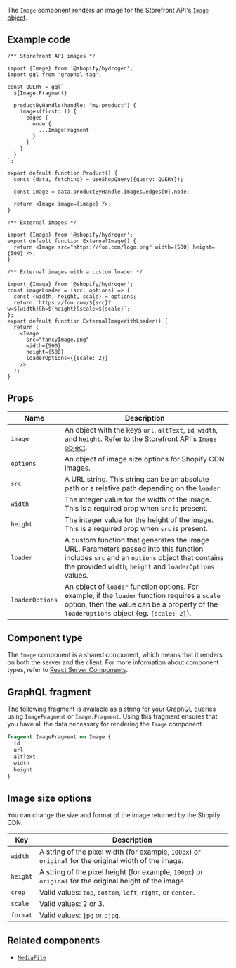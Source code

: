 <!-- This file is generated from source code in the Shopify/hydrogen repo. Edit the files in /packages/hydrogen/src/components/Image and run 'yarn generate-docs' at the root of this repo. For more information, refer to https://github.com/Shopify/shopify-dev/blob/master/content/internal/operations/hydrogen-reference-docs.md. -->

The `Image` component renders an image for the Storefront API's
[`Image` object](/api/storefront/reference/common-objects/image).

## Example code

```tsx
/** Storefront API images */

import {Image} from '@shopify/hydrogen';
import gql from 'graphql-tag';

const QUERY = gql`
  ${Image.Fragment}

  productByHandle(handle: "my-product") {
    images(first: 1) {
      edges {
        node {
          ...ImageFragment
        }
      }
    }
  }
`;

export default function Product() {
  const {data, fetching} = useShopQuery({query: QUERY});

  const image = data.productByHandle.images.edges[0].node;

  return <Image image={image} />;
}
```

```tsx
/** External images */

import {Image} from '@shopify/hydrogen';
export default function ExternalImage() {
  return <Image src="https://foo.com/logo.png" width={500} height={500} />;
}
```

```tsx
/** External images with a custom loader */

import {Image} from '@shopify/hydrogen';
const imageLoader = (src, options) => {
  const {width, height, scale} = options;
  return `https://foo.com/${src}?w=${width}&h=${height}&scale=${scale}`;
};
export default function ExternalImageWithLoader() {
  return (
    <Image
      src="fancyImage.png"
      width={500}
      height={500}
      loaderOptions={{scale: 2}}
    />
  );
}
```

## Props

| Name            | Description                                                                                                                                                                                          |
| --------------- | ---------------------------------------------------------------------------------------------------------------------------------------------------------------------------------------------------- |
| `image`         | An object with the keys `url`, `altText`, `id`, `width`, and `height`. Refer to the Storefront API's [`Image` object](/api/storefront/reference/common-objects/image).                               |
| `options`       | An object of image size options for Shopify CDN images.                                                                                                                                              |
| `src`           | A URL string. This string can be an absolute path or a relative path depending on the `loader`.                                                                                                      |
| `width`         | The integer value for the width of the image. This is a required prop when `src` is present.                                                                                                         |
| `height`        | The integer value for the height of the image. This is a required prop when `src` is present.                                                                                                        |
| `loader`        | A custom function that generates the image URL. Parameters passed into this function includes `src` and an `options` object that contains the provided `width`, `height` and `loaderOptions` values. |
| `loaderOptions` | An object of `loader` function options. For example, if the `loader` function requires a `scale` option, then the value can be a property of the `loaderOptions` object (eg. `{scale: 2}`).          |

## Component type

The `Image` component is a shared component, which means that it renders on both the server and the client. For more information about component types, refer to [React Server Components](/custom-storefronts/hydrogen/framework/react-server-components).

## GraphQL fragment

The following fragment is available as a string for your GraphQL queries using `ImageFragment` or `Image.Fragment`. Using this fragment ensures that you have all the data necessary for rendering the `Image` component.

```graphql
fragment ImageFragment on Image {
  id
  url
  altText
  width
  height
}
```

## Image size options

You can change the size and format of the image returned by the Shopify CDN.

| Key      | Description                                                                                             |
| -------- | ------------------------------------------------------------------------------------------------------- |
| `width`  | A string of the pixel width (for example, `100px`) or `original` for the original width of the image.   |
| `height` | A string of the pixel height (for example, `100px`) or `original` for the original height of the image. |
| `crop`   | Valid values: `top`, `bottom`, `left`, `right`, or `center`.                                            |
| `scale`  | Valid values: 2 or 3.                                                                                   |
| `format` | Valid values: `jpg` or `pjpg`.                                                                          |

## Related components

- [`MediaFile`](/api/hydrogen/components/primitive/mediafile)
